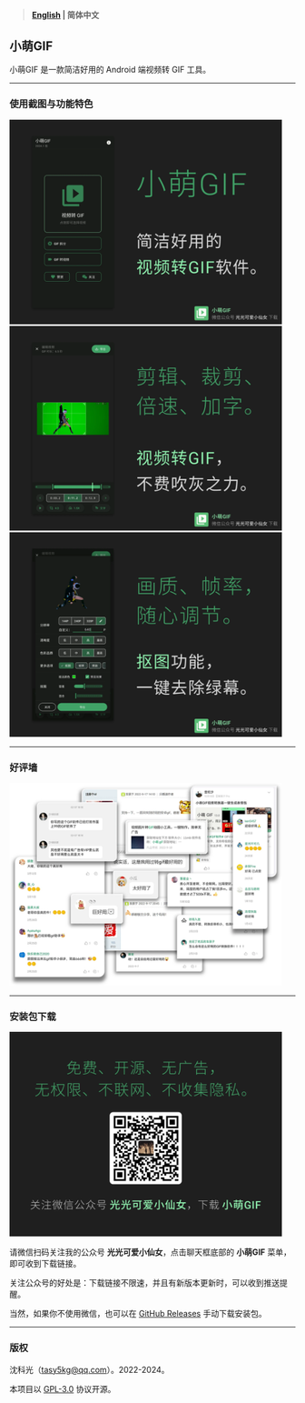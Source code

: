 > #### [English](/README.md) | 简体中文

## 小萌GIF

小萌GIF 是一款简洁好用的 Android 端视频转 GIF 工具。

---

### 使用截图与功能特色

<img src="img1.webp" width="480"/>
<img src="img2.webp" width="480"/>
<img src="img3.webp" width="480"/>

---

### 好评墙

<img src="img11.webp" width="480"/>

---

### 安装包下载

<img src="img4.webp" width="480"/>

请微信扫码关注我的公众号 **光光可爱小仙女**，点击聊天框底部的 **小萌GIF** 菜单，即可收到下载链接。

关注公众号的好处是：下载链接不限速，并且有新版本更新时，可以收到推送提醒。

当然，如果你不使用微信，也可以在 [GitHub Releases](https://github.com/tasy5kg/CuteGIF/releases) 手动下载安装包。

---

### 版权

沈科光（[tasy5kg@qq.com](mailto:tasy5kg@qq.com)）。2022-2024。

本项目以 [GPL-3.0](/COPYING) 协议开源。